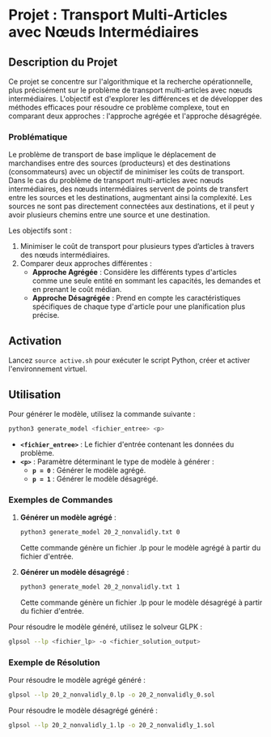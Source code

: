 # Projet : Transport Multi-Articles avec Nœuds Intermédiaires

## Description du Projet

Ce projet se concentre sur l'algorithmique et la recherche opérationnelle, plus précisément sur le problème de transport multi-articles avec nœuds intermédiaires. L'objectif est d'explorer les différences et de développer des méthodes efficaces pour résoudre ce problème complexe, tout en comparant deux approches : l'approche agrégée et l'approche désagrégée.

### Problématique

Le problème de transport de base implique le déplacement de marchandises entre des sources (producteurs) et des destinations (consommateurs) avec un objectif de minimiser les coûts de transport. Dans le cas du problème de transport multi-articles avec nœuds intermédiaires, des nœuds intermédiaires servent de points de transfert entre les sources et les destinations, augmentant ainsi la complexité. Les sources ne sont pas directement connectées aux destinations, et il peut y avoir plusieurs chemins entre une source et une destination.

Les objectifs sont :
1. Minimiser le coût de transport pour plusieurs types d’articles à travers des nœuds intermédiaires.
2. Comparer deux approches différentes :
   - **Approche Agrégée** : Considère les différents types d'articles comme une seule entité en sommant les capacités, les demandes et en prenant le coût médian.
   - **Approche Désagrégée** : Prend en compte les caractéristiques spécifiques de chaque type d'article pour une planification plus précise.

## Activation
Lancez `source active.sh` pour exécuter le script Python, créer et activer l'environnement virtuel.

## Utilisation
Pour générer le modèle, utilisez la commande suivante :

```bash
python3 generate_model <fichier_entree> <p>
```

- **`<fichier_entree>`** : Le fichier d'entrée contenant les données du problème.
- **`<p>`** : Paramètre déterminant le type de modèle à générer :
  - **`p = 0`** : Générer le modèle agrégé.
  - **`p = 1`** : Générer le modèle désagrégé.

### Exemples de Commandes

1. **Générer un modèle agrégé** :

   ```bash
   python3 generate_model 20_2_nonvalidly.txt 0
   ```

   Cette commande génère un fichier .lp pour le modèle agrégé à partir du fichier d'entrée.

2. **Générer un modèle désagrégé** :

   ```bash
   python3 generate_model 20_2_nonvalidly.txt 1
   ```

   Cette commande génère un fichier .lp pour le modèle désagrégé à partir du fichier d'entrée.

Pour résoudre le modèle généré, utilisez le solveur GLPK :

```bash
glpsol --lp <fichier_lp> -o <fichier_solution_output>
```

### Exemple de Résolution

Pour résoudre le modèle agrégé généré :

```bash
glpsol --lp 20_2_nonvalidly_0.lp -o 20_2_nonvalidly_0.sol
```

Pour résoudre le modèle désagrégé généré :

```bash
glpsol --lp 20_2_nonvalidly_1.lp -o 20_2_nonvalidly_1.sol
```
